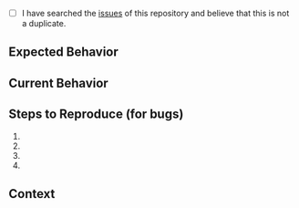 <!--
    Thank you very much for contributing by creating an issue! ❤️
    To avoid duplicate issues we ask you to check off the following list.
-->

<!-- Checked checkbox should look like this: [x] -->
- [ ] I have searched the [issues](https://github.com/kodai3/mui-feather/issues) of this repository and believe that this is not a duplicate.

## Expected Behavior



## Current Behavior




## Steps to Reproduce (for bugs)


1.
2.
3.
4.

## Context


